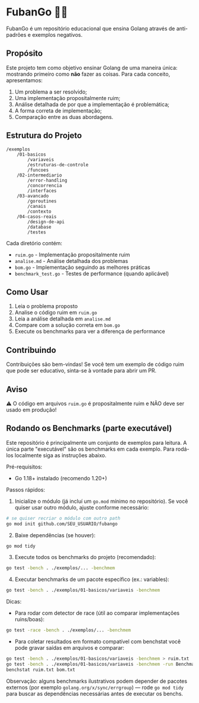 # FubanGo 🚫✨

FubanGo é um repositório educacional que ensina Golang através de anti-padrões e exemplos negativos.

## Propósito

Este projeto tem como objetivo ensinar Golang de uma maneira única: mostrando primeiro como **não** fazer as coisas. Para cada conceito, apresentamos:

1. Um problema a ser resolvido;
2. Uma implementação propositalmente ruim;
3. Análise detalhada de por que a implementação é problemática;
4. A forma correta de implementação;
5. Comparação entre as duas abordagens.

## Estrutura do Projeto

```
/exemplos
    /01-basicos
        /variaveis
        /estruturas-de-controle
        /funcoes
    /02-intermediario
        /error-handling
        /concorrencia
        /interfaces
    /03-avancado
        /goroutines
        /canais
        /contexto
    /04-casos-reais
        /design-de-api
        /database
        /testes
```

Cada diretório contém:
- `ruim.go` - Implementação propositalmente ruim
- `analise.md` - Análise detalhada dos problemas
- `bom.go` - Implementação seguindo as melhores práticas
- `benchmark_test.go` - Testes de performance (quando aplicável)

## Como Usar

1. Leia o problema proposto
2. Analise o código ruim em `ruim.go`
3. Leia a análise detalhada em `analise.md`
4. Compare com a solução correta em `bom.go`
5. Execute os benchmarks para ver a diferença de performance

## Contribuindo

Contribuições são bem-vindas! Se você tem um exemplo de código ruim que pode ser educativo, sinta-se à vontade para abrir um PR.

## Aviso

⚠️ O código em arquivos `ruim.go` é propositalmente ruim e NÃO deve ser usado em produção!

## Rodando os Benchmarks (parte executável)

Este repositório é principalmente um conjunto de exemplos para leitura. A única parte "executável" são os benchmarks em cada exemplo. Para rodá-los localmente siga as instruções abaixo.

Pré-requisitos:
- Go 1.18+ instalado (recomendo 1.20+)

Passos rápidos:

1. Inicialize o módulo (já incluí um `go.mod` mínimo no repositório). Se você quiser usar outro módulo, ajuste conforme necessário:

```bash
# se quiser recriar o módulo com outro path
go mod init github.com/SEU_USUARIO/fubango
```

2. Baixe dependências (se houver):

```bash
go mod tidy
```

3. Execute todos os benchmarks do projeto (recomendado):

```bash
go test -bench . ./exemplos/... -benchmem
```

4. Executar benchmarks de um pacote específico (ex.: variables):

```bash
go test -bench . ./exemplos/01-basicos/variaveis -benchmem
```

Dicas:
- Para rodar com detector de race (útil ao comparar implementações ruins/boas):

```bash
go test -race -bench . ./exemplos/... -benchmem
```

- Para coletar resultados em formato compatível com benchstat você pode gravar saídas em arquivos e comparar:

```bash
go test -bench . ./exemplos/01-basicos/variaveis -benchmem > ruim.txt
go test -bench . ./exemplos/01-basicos/variaveis -benchmem -run BenchmarkGood -benchmem > bom.txt
benchstat ruim.txt bom.txt
```

Observação: alguns benchmarks ilustrativos podem depender de pacotes externos (por exemplo `golang.org/x/sync/errgroup`) — rode `go mod tidy` para buscar as dependências necessárias antes de executar os benchs.
